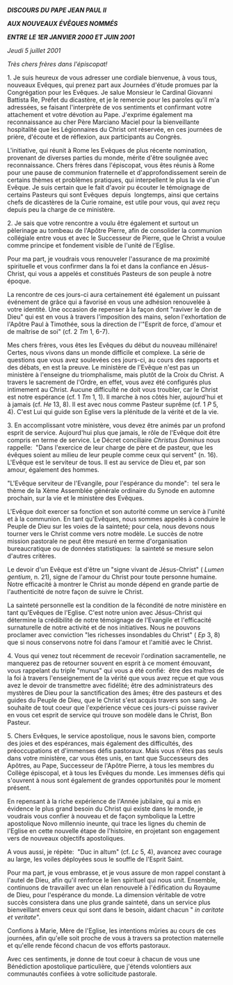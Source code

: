 ***DISCOURS DU PAPE JEAN PAUL II***

***AUX NOUVEAUX ÉVÊQUES NOMMÉS***

***ENTRE LE 1ER JANVIER 2000 ET JUIN 2001***

*Jeudi 5 juillet 2001*

*Très chers frères dans l'épiscopat!*

1. Je suis heureux de vous adresser une cordiale bienvenue, à vous tous, nouveaux Evêques, qui prenez part aux Journées d'étude promues par la Congrégation pour les Evêques. Je salue Monsieur le Cardinal Giovanni Battista Re, Préfet du dicastère, et je le remercie pour les paroles qu'il m'a adressées, se faisant l'interprète de vos sentiments et confirmant votre attachement et votre dévotion au Pape. J'exprime également ma reconnaissance au cher Père Marciano Maciel pour la bienveillante hospitalité que les Légionnaires du Christ ont réservée, en ces journées de prière, d'écoute et de réflexion, aux participants au Congrès.

L'initiative, qui réunit à Rome les Evêques de plus récente nomination, provenant de diverses parties du monde, mérite d'être soulignée avec reconnaissance. Chers frères dans l'épiscopat, vous êtes réunis à Rome pour une pause de communion fraternelle et d'approfondissement serein de certains thèmes et problèmes pratiques, qui interpellent le plus la vie d'un Evêque. Je suis certain que le fait d'avoir pu écouter le témoignage de certains Pasteurs qui sont Evêques  depuis  longtemps, ainsi que certains chefs de dicastères de la Curie romaine, est utile pour vous, qui avez reçu depuis peu la charge de ce ministère.

2. Je sais que votre rencontre a voulu être également et surtout un pèlerinage au tombeau de l'Apôtre Pierre, afin de consolider la communion collégiale entre vous et avec le Successeur de Pierre, que le Christ a voulue comme principe et fondement visible de l'unité de l'Eglise.

Pour ma part, je voudrais vous renouveler l'assurance de ma proximité spirituelle et vous confirmer dans la foi et dans la confiance en Jésus-Christ, qui vous a appelés et constitués Pasteurs de son peuple à notre époque.

La rencontre de ces jours-ci aura certainement été également un puissant événement de grâce qui a favorisé en vous une adhésion renouvelée à votre identité. Une occasion de repenser à la façon dont "raviver le don de Dieu" qui est en vous à travers l'imposition des mains, selon l'exhortation de l'Apôtre Paul à Timothée, sous la direction de l'"Esprit de force, d'amour et de maîtrise de soi" (cf. 2 *Tm* 1, 6-7).

Mes chers frères, vous êtes les Evêques du début du nouveau millénaire! Certes, nous vivons dans un monde difficile et complexe. La série de questions que vous avez soulevées ces jours-ci, au cours des rapports et des débats, en est la preuve. Le ministère de l'Evêque n'est pas un ministère à l'enseigne du triomphalisme, mais plutôt de la Croix du Christ. A travers le sacrement de l'Ordre, en effet, vous avez été configurés plus intimement au Christ. Aucune difficulté ne doit vous troubler, car le Christ est notre espérance (cf. 1 *Tm* 1, 1). Il marche à nos côtés hier, aujourd'hui et à jamais (cf. *He* 13, 8). Il est avec nous comme Pasteur suprême (cf. 1 *P* 5, 4). C'est Lui qui guide son Eglise vers la plénitude de la vérité et de la vie.

3. En accomplissant votre ministère, vous devez être animés par un profond esprit de service. Aujourd'hui plus que jamais, le rôle de l'Evêque doit être compris en terme de service. Le Décret conciliaire *Christus Dominus* nous rappelle:  "Dans l'exercice de leur charge de père et de pasteur, que les évêques soient au milieu de leur peuple comme ceux qui servent" (n. 16). L'Evêque est le serviteur de tous. Il est au service de Dieu et, par son amour, également des hommes.

"L'Evêque serviteur de l'Evangile, pour l'espérance du monde":  tel sera le thème de la Xème Assemblée générale ordinaire du Synode en automne prochain, sur la vie et le ministère des Evêques.

L'Evêque doit exercer sa fonction et son autorité comme un service à l'unité et à la communion. En tant qu'Evêques, nous sommes appelés à conduire le Peuple de Dieu sur les voies de la sainteté; pour cela, nous devons nous tourner vers le Christ comme vers notre modèle. Le succès de notre mission pastorale ne peut être mesuré en terme d'organisation bureaucratique ou de données statistiques:  la sainteté se mesure selon d'autres critères.

Le devoir d'un Evêque est d'être un "signe vivant de Jésus-Christ" ( *Lumen gentium*, n. 21), signe de l'amour du Christ pour toute personne humaine. Notre efficacité à montrer le Christ au monde dépend en grande partie de l'authenticité de notre façon de suivre le Christ.

La sainteté personnelle est la condition de la fécondité de notre ministère en tant qu'Evêques de l'Eglise. C'est notre union avec Jésus-Christ qui détermine la crédibilité de notre témoignage de l'Evangile et l'efficacité surnaturelle de notre activité et de nos initiatives. Nous ne pouvons proclamer avec conviction "les richesses insondables du Christ" ( *Ep* 3, 8) que si nous conservons notre foi dans l'amour et l'amitié avec le Christ.

4. Vous qui venez tout récemment de recevoir l'ordination sacramentelle, ne manquerez pas de retourner souvent en esprit à ce moment émouvant, vous rappelant du triple "munus" qui vous a été confié:  être des maîtres de la foi à travers l'enseignement de la vérité que vous avez reçue et que vous avez le devoir de transmettre avec fidélité; être des administrateurs des mystères de Dieu pour la sanctification des âmes; être des pasteurs et des guides du Peuple de Dieu, que le Christ s'est acquis travers son sang. Je souhaite de tout coeur que l'expérience vécue ces jours-ci puisse raviver en vous cet esprit de service qui trouve son modèle dans le Christ, Bon Pasteur.

5. Chers Evêques, le service apostolique, nous le savons bien, comporte des joies et des espérances, mais également des difficultés, des préoccupations et d'immenses défis pastoraux. Mais vous n'êtes pas seuls dans votre ministère, car vous êtes unis, en tant que Successeurs des Apôtres, au Pape, Successeur de l'Apôtre Pierre, à tous les membres du Collège épiscopal, et à tous les Evêques du monde. Les immenses défis qui s'ouvrent à nous sont également de grandes opportunités pour le moment présent.

En repensant à la riche expérience de l'Année jubilaire, qui a mis en évidence le plus grand besoin du Christ qui existe dans le monde, je voudrais vous confier à nouveau et de façon symbolique la Lettre apostolique Novo millennio ineunte, qui trace les lignes du chemin de l'Eglise en cette nouvelle étape de l'histoire, en projetant son engagement vers de nouveaux objectifs apostoliques.

A vous aussi, je répète:  "Duc in altum" (cf. *Lc* 5, 4), avancez avec courage au large, les voiles déployées sous le souffle de l'Esprit Saint.

Pour ma part, je vous embrasse, et je vous assure de mon rappel constant à l'autel de Dieu, afin qu'il renforce le lien spirituel qui nous unit. Ensemble, continuons de travailler avec un élan renouvelé à l'édification du Royaume de Dieu, pour l'espérance du monde. La dimension véritable de votre succès consistera dans une plus grande sainteté, dans un service plus bienveillant envers ceux qui sont dans le besoin, aidant chacun " *in caritate et veritate*".

Confions à Marie, Mère de l'Eglise, les intentions mûries au cours de ces journées, afin qu'elle soit proche de vous à travers sa protection maternelle et qu'elle rende fécond chacun de vos efforts pastoraux.

Avec ces sentiments, je donne de tout coeur à chacun de vous une Bénédiction apostolique particulière, que j'étends volontiers aux communautés confiées à votre sollicitude pastorale.